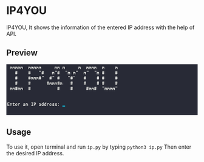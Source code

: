 # IP4YOU


IP4YOU, It shows the information of the entered IP address with the help of API.


## Preview



![Preview](1.jpeg)


## Usage

To use it, open terminal and run `ip.py` by typing `python3 ip.py` Then enter the desired IP address.


